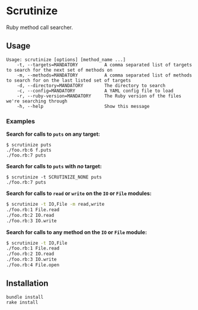 # Scrutinize

Ruby method call searcher.

## Usage

```
Usage: scrutinize [options] [method_name ...]
    -t, --targets=MANDATORY          A comma separated list of targets to search for the next set of methods on
    -m, --methods=MANDATORY          A comma separated list of methods to search for on the last listed set of targets
    -d, --directory=MANDATORY        The directory to search
    -c, --config=MANDATORY           A YAML config file to load
    -r, --ruby-version=MANDATORY     The Ruby version of the files we're searching through
    -h, --help                       Show this message
```

### Examples

**Search for calls to `puts` on any target:**

```
$ scrutinize puts
./foo.rb:6 f.puts
./foo.rb:7 puts
```

**Search for calls to `puts` with *no* target:**

```
$ scrutinize -t SCRUTINIZE_NONE puts
./foo.rb:7 puts
```

**Search for calls to `read` or `write` on the `IO` or `File` modules:**

```bash
$ scrutinize -t IO,File -m read,write
./foo.rb:1 File.read
./foo.rb:2 IO.read
./foo.rb:3 IO.write
```

**Search for calls to any method on the `IO` or `File` module:**

```bash
$ scrutinize -t IO,File
./foo.rb:1 File.read
./foo.rb:2 IO.read
./foo.rb:3 IO.write
./foo.rb:4 File.open
```

## Installation

```
bundle install
rake install
```
